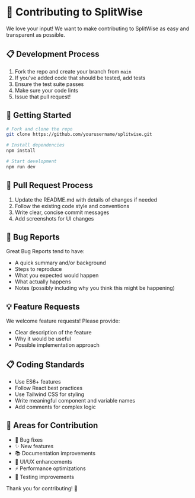 # 🤝 Contributing to SplitWise

We love your input! We want to make contributing to SplitWise as easy and transparent as possible.

## 📋 Development Process

1. Fork the repo and create your branch from `main`
2. If you've added code that should be tested, add tests
3. Ensure the test suite passes
4. Make sure your code lints
5. Issue that pull request!

## 🚀 Getting Started

```bash
# Fork and clone the repo
git clone https://github.com/yourusername/splitwise.git

# Install dependencies
npm install

# Start development
npm run dev
```

## 📝 Pull Request Process

1. Update the README.md with details of changes if needed
2. Follow the existing code style and conventions
3. Write clear, concise commit messages
4. Add screenshots for UI changes

## 🐛 Bug Reports

Great Bug Reports tend to have:

- A quick summary and/or background
- Steps to reproduce
- What you expected would happen
- What actually happens
- Notes (possibly including why you think this might be happening)

## 💡 Feature Requests

We welcome feature requests! Please provide:

- Clear description of the feature
- Why it would be useful
- Possible implementation approach

## 📋 Coding Standards

- Use ES6+ features
- Follow React best practices
- Use Tailwind CSS for styling
- Write meaningful component and variable names
- Add comments for complex logic

## 🎯 Areas for Contribution

- 🐛 Bug fixes
- ✨ New features
- 📚 Documentation improvements
- 🎨 UI/UX enhancements
- ⚡ Performance optimizations
- 🧪 Testing improvements

Thank you for contributing! 🎉
